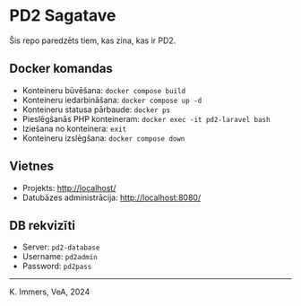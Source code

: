 
# PD2 Sagatave

Šis repo paredzēts tiem, kas zina, kas ir PD2.


## Docker komandas
- Konteineru būvēšana: `docker compose build`
- Konteineru iedarbināšana: `docker compose up -d`
- Konteineru statusa pārbaude: `docker ps`
- Pieslēgšanās PHP konteineram: `docker exec -it pd2-laravel bash`
- Iziešana no konteinera: `exit`
- Konteineru izslēgšana: `docker compose down`


## Vietnes
- Projekts: [http://localhost/](http://localhost/)
- Datubāzes administrācija: [http://localhost:8080/](http://localhost:8080/)


## DB rekvizīti
- Server: `pd2-database`
- Username: `pd2admin`
- Password: `pd2pass`

---

K. Immers, VeA, 2024
